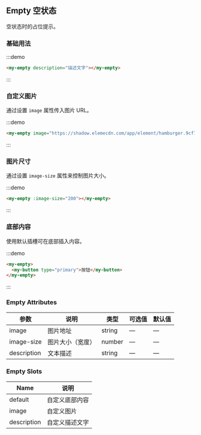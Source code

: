 ## Empty 空状态

空状态时的占位提示。

### 基础用法

:::demo

```html
<my-empty description="描述文字"></my-empty>
```
:::

### 自定义图片

通过设置 `image` 属性传入图片 URL。

:::demo

```html
<my-empty image="https://shadow.elemecdn.com/app/element/hamburger.9cf7b091-55e9-11e9-a976-7f4d0b07eef6.png"></my-empty>
```
:::

### 图片尺寸

通过设置 `image-size` 属性来控制图片大小。

:::demo

```html
<my-empty :image-size="200"></my-empty>
```
:::

### 底部内容

使用默认插槽可在底部插入内容。

:::demo
```html
<my-empty>
  <my-button type="primary">按钮</my-button>
</my-empty>
```
:::

### Empty Attributes
| 参数          | 说明            | 类型            | 可选值                 | 默认值   |
|-------------  |---------------- |---------------- |---------------------- |-------- |
| image          | 图片地址         | string  |          —             |    —     |
| image-size    | 图片大小（宽度）  | number | — |    —  |
| description  | 文本描述    | string  |    —  |  — |

### Empty Slots

| Name | 说明 |
|------|--------|
| default | 自定义底部内容  |
| image | 自定义图片     |
| description | 自定义描述文字     |
